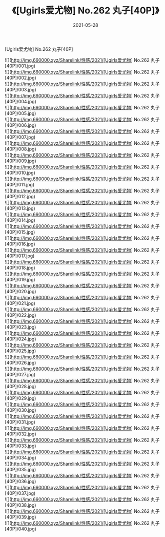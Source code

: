 ﻿---
layout: post
title:  《[Ugirls爱尤物] No.262 丸子[40P]》
date:   2021-05-28
img: http://img.660000.xyz/Sharelink/性感/2021/[Ugirls爱尤物] No.262 丸子[40P]/000.jpg
categories: [美女, 清纯, 唯美]
---

[Ugirls爱尤物] No.262 丸子[40P]

  ![](http://img.660000.xyz/Sharelink/性感/2021/[Ugirls爱尤物] No.262 丸子[40P]/001.jpg) <br> ![](http://img.660000.xyz/Sharelink/性感/2021/[Ugirls爱尤物] No.262 丸子[40P]/002.jpg) <br> ![](http://img.660000.xyz/Sharelink/性感/2021/[Ugirls爱尤物] No.262 丸子[40P]/003.jpg) <br> ![](http://img.660000.xyz/Sharelink/性感/2021/[Ugirls爱尤物] No.262 丸子[40P]/004.jpg) <br> ![](http://img.660000.xyz/Sharelink/性感/2021/[Ugirls爱尤物] No.262 丸子[40P]/005.jpg) <br> ![](http://img.660000.xyz/Sharelink/性感/2021/[Ugirls爱尤物] No.262 丸子[40P]/006.jpg) <br> ![](http://img.660000.xyz/Sharelink/性感/2021/[Ugirls爱尤物] No.262 丸子[40P]/007.jpg) <br> ![](http://img.660000.xyz/Sharelink/性感/2021/[Ugirls爱尤物] No.262 丸子[40P]/008.jpg) <br> ![](http://img.660000.xyz/Sharelink/性感/2021/[Ugirls爱尤物] No.262 丸子[40P]/009.jpg) <br> ![](http://img.660000.xyz/Sharelink/性感/2021/[Ugirls爱尤物] No.262 丸子[40P]/010.jpg) <br> ![](http://img.660000.xyz/Sharelink/性感/2021/[Ugirls爱尤物] No.262 丸子[40P]/011.jpg) <br> ![](http://img.660000.xyz/Sharelink/性感/2021/[Ugirls爱尤物] No.262 丸子[40P]/012.jpg) <br> ![](http://img.660000.xyz/Sharelink/性感/2021/[Ugirls爱尤物] No.262 丸子[40P]/013.jpg) <br> ![](http://img.660000.xyz/Sharelink/性感/2021/[Ugirls爱尤物] No.262 丸子[40P]/014.jpg) <br> ![](http://img.660000.xyz/Sharelink/性感/2021/[Ugirls爱尤物] No.262 丸子[40P]/015.jpg) <br> ![](http://img.660000.xyz/Sharelink/性感/2021/[Ugirls爱尤物] No.262 丸子[40P]/016.jpg) <br> ![](http://img.660000.xyz/Sharelink/性感/2021/[Ugirls爱尤物] No.262 丸子[40P]/017.jpg) <br> ![](http://img.660000.xyz/Sharelink/性感/2021/[Ugirls爱尤物] No.262 丸子[40P]/018.jpg) <br> ![](http://img.660000.xyz/Sharelink/性感/2021/[Ugirls爱尤物] No.262 丸子[40P]/019.jpg) <br> ![](http://img.660000.xyz/Sharelink/性感/2021/[Ugirls爱尤物] No.262 丸子[40P]/020.jpg) <br> ![](http://img.660000.xyz/Sharelink/性感/2021/[Ugirls爱尤物] No.262 丸子[40P]/021.jpg) <br> ![](http://img.660000.xyz/Sharelink/性感/2021/[Ugirls爱尤物] No.262 丸子[40P]/022.jpg) <br> ![](http://img.660000.xyz/Sharelink/性感/2021/[Ugirls爱尤物] No.262 丸子[40P]/023.jpg) <br> ![](http://img.660000.xyz/Sharelink/性感/2021/[Ugirls爱尤物] No.262 丸子[40P]/024.jpg) <br> ![](http://img.660000.xyz/Sharelink/性感/2021/[Ugirls爱尤物] No.262 丸子[40P]/025.jpg) <br> ![](http://img.660000.xyz/Sharelink/性感/2021/[Ugirls爱尤物] No.262 丸子[40P]/026.jpg) <br> ![](http://img.660000.xyz/Sharelink/性感/2021/[Ugirls爱尤物] No.262 丸子[40P]/027.jpg) <br> ![](http://img.660000.xyz/Sharelink/性感/2021/[Ugirls爱尤物] No.262 丸子[40P]/028.jpg) <br> ![](http://img.660000.xyz/Sharelink/性感/2021/[Ugirls爱尤物] No.262 丸子[40P]/029.jpg) <br> ![](http://img.660000.xyz/Sharelink/性感/2021/[Ugirls爱尤物] No.262 丸子[40P]/030.jpg) <br> ![](http://img.660000.xyz/Sharelink/性感/2021/[Ugirls爱尤物] No.262 丸子[40P]/031.jpg) <br> ![](http://img.660000.xyz/Sharelink/性感/2021/[Ugirls爱尤物] No.262 丸子[40P]/032.jpg) <br> ![](http://img.660000.xyz/Sharelink/性感/2021/[Ugirls爱尤物] No.262 丸子[40P]/033.jpg) <br> ![](http://img.660000.xyz/Sharelink/性感/2021/[Ugirls爱尤物] No.262 丸子[40P]/034.jpg) <br> ![](http://img.660000.xyz/Sharelink/性感/2021/[Ugirls爱尤物] No.262 丸子[40P]/035.jpg) <br> ![](http://img.660000.xyz/Sharelink/性感/2021/[Ugirls爱尤物] No.262 丸子[40P]/036.jpg) <br> ![](http://img.660000.xyz/Sharelink/性感/2021/[Ugirls爱尤物] No.262 丸子[40P]/037.jpg) <br> ![](http://img.660000.xyz/Sharelink/性感/2021/[Ugirls爱尤物] No.262 丸子[40P]/038.jpg) <br> ![](http://img.660000.xyz/Sharelink/性感/2021/[Ugirls爱尤物] No.262 丸子[40P]/039.jpg) <br> ![](http://img.660000.xyz/Sharelink/性感/2021/[Ugirls爱尤物] No.262 丸子[40P]/040.jpg) <br>